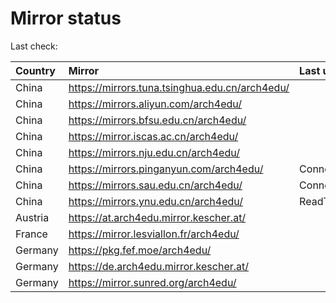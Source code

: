<script src="./time.js"></script>
# Mirror status
Last check: <script type="text/javascript">localize(1675567424.202346);</script>

|Country|Mirror|Last update|
|:------|:-----|:----------|
|China|https://mirrors.tuna.tsinghua.edu.cn/arch4edu/|<script type="text/javascript">localize(1675535634);</script>|
|China|https://mirrors.aliyun.com/arch4edu/|<script type="text/javascript">localize(1675492408);</script>|
|China|https://mirrors.bfsu.edu.cn/arch4edu/|<script type="text/javascript">localize(1675535634);</script>|
|China|https://mirror.iscas.ac.cn/arch4edu/|<script type="text/javascript">localize(1675535634);</script>|
|China|https://mirrors.nju.edu.cn/arch4edu/|<script type="text/javascript">localize(1675492408);</script>|
|China|https://mirrors.pinganyun.com/arch4edu/|ConnectionError|
|China|https://mirrors.sau.edu.cn/arch4edu/|ConnectionError|
|China|https://mirrors.ynu.edu.cn/arch4edu/|ReadTimeout|
|Austria|https://at.arch4edu.mirror.kescher.at/|<script type="text/javascript">localize(1675535634);</script>|
|France|https://mirror.lesviallon.fr/arch4edu/|<script type="text/javascript">localize(1675535634);</script>|
|Germany|https://pkg.fef.moe/arch4edu/|<script type="text/javascript">localize(1675535634);</script>|
|Germany|https://de.arch4edu.mirror.kescher.at/|<script type="text/javascript">localize(1675535634);</script>|
|Germany|https://mirror.sunred.org/arch4edu/|<script type="text/javascript">localize(1675535634);</script>|

<script src="./tablefilter/tablefilter.js"></script>
<script src="./table.js"></script>